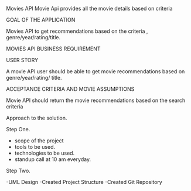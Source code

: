 Movies API
Movie Api provides all the movie details based on criteria

GOAL OF THE APPLICATION

Movies API to get recommendations based on the criteria , genre/year/rating/title.

MOVIES API BUSINESS REQUIREMENT

USER STORY

A movie API user should be able to get movie recommendations based on genre/year/rating/ title.

ACCEPTANCE CRITERIA AND MOVIE ASSUMPTIONS

Movie API should return the movie recommendations based on the search criteria




Approach to the solution.

Step One.

- scope of the project
- tools to be used.
- technologies to be used.
- standup call at 10 am everyday.

Step Two.

-UML Design
-Created Project Structure
-Created Git Repository 
